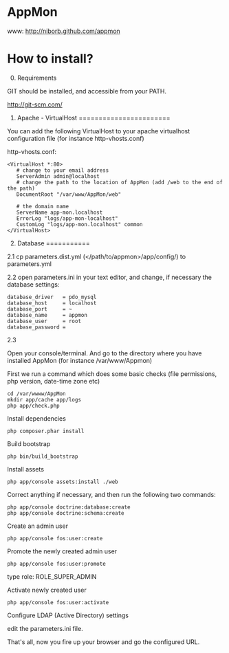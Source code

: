 AppMon
==============
www: http://niborb.github.com/appmon


How to install?
===============

0. Requirements

GIT should be installed, and accessible from your PATH.

http://git-scm.com/

1. Apache - VirtualHost
=======================

You can add the following VirtualHost to your apache
virtualhost configuration file (for instance http-vhosts.conf)

http-vhosts.conf:


    <VirtualHost *:80>
       # change to your email address
       ServerAdmin admin@localhost
       # change the path to the location of AppMon (add /web to the end of the path)
       DocumentRoot "/var/www/AppMon/web"

       # the domain name
       ServerName app-mon.localhost
       ErrorLog "logs/app-mon-localhost"
       CustomLog "logs/app-mon.localhost" common
    </VirtualHost>

2. Database
===========

2.1 cp parameters.dist.yml (</path/to/appmon>/app/config/) to parameters.yml

2.2 open parameters.ini in your text editor, and change, if necessary the
 database settings:

    database_driver   = pdo_mysql
    database_host     = localhost
    database_port     = ~
    database_name     = appmon
    database_user     = root
    database_password =

2.3

Open your console/terminal. And go to the directory where you have installed AppMon
(for instance /var/www/Appmon)

First we run a command which does some basic checks (file permissions, php version, date-time zone etc)

    cd /var/wwww/AppMon
    mkdir app/cache app/logs
    php app/check.php
    
Install dependencies

    php composer.phar install

Build bootstrap

    php bin/build_bootstrap

Install assets

    php app/console assets:install ./web

Correct anything if necessary, and then run the following two commands:
    
    php app/console doctrine:database:create
    php app/console doctrine:schema:create

Create an admin user

    php app/console fos:user:create

Promote the newly created admin user

    php app/console fos:user:promote

type role: ROLE_SUPER_ADMIN

Activate newly created user

    php app/console fos:user:activate

Configure LDAP (Active Directory) settings

edit the parameters.ini file.

That's all, now you fire up your browser and go the configured URL.

